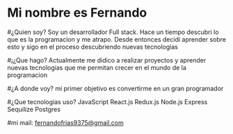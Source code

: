 # Mi nombre es Fernando
 
 #¿Quien soy?
 Soy un desarrollador Full stack. 
 Hace un tiempo descubri lo que es la programacion y me atrapo. Desde entonces decidi aprender sobre esto y sigo en el proceso descubriendo nuevas tecnologias
 
 #¡¿Que hago?
  Actualmente me didico a realizar proyectos y aprender nuevas tecnologias que me permitan crecer en el mundo de la programacion
  
 #¿A donde voy?
  mi primer objetivo es convertirme en un gran programador
   
  #¿Que tecnologias uso?
   JavaScript
   React.js
   Redux.js
   Node.js
   Express
   Sequilize
   Postgres

#mi mail: fernandofrias9375@gmail.com
